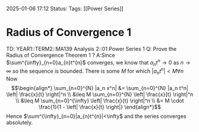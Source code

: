 2025-01-06 17:12
Status: 
Tags: [[Power Series]]
# Radius of Convergence 1

TD: YEAR1::TERM2::MA139 Analysis 2::01 Power Series 1
Q: Prove the Radius of Convergence Theorem 1
?
A:Since $\sum^{\infty}_{n=0}a_{n}t^{n}$  converges, we know that $a_{n}t^n\to{0}$ as $n\to \infty$ so the sequence is bounded. There is some $M$ for which $|a_{n}t^n|<M \forall n$ 
Now $$\begin{align*} \sum_{n=0}^{N} |a_n x^n| &= \sum_{n=0}^{N} |a_n t^n| \left| \frac{x}{t} \right|^n \\ &\leq M \sum_{n=0}^{N} \left| \frac{x}{t} \right|^n \\ &\leq M \sum_{n=0}^{\infty} \left| \frac{x}{t} \right|^n \\ &= M \cdot \frac{1}{1 - \left| \frac{x}{t} \right|} \end{align*}$$ Hence $\sum^{\infty}_{n=0}|a_{n}t^{n}|<\infty$ and the series converges absolutely.
<!--ID: 1736184682022-->
